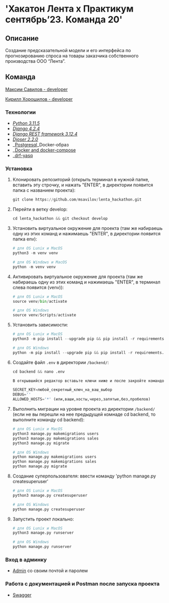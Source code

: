 # 'Хакатон Лента х Практикум сентябрь’23. Команда 20'

## Описание
Cоздание предсказательной модели и его интерфейса по прогнозированию спроса на товары заказчика собственного производства ООО “Лента”.


## Команда
[Максим Савилов - developer](https://github.com/msavilov)

[Кирилл Хорошилов - developer](https://github.com/1emd)


### Технологии
- _[Python 3.11.5](https://docs.python.org/3/)_
- _[Django 4.2.4]((https://www.djangoproject.com/download/))_
- _[Django REST framework 3.12.4](https://www.django-rest-framework.org/)_
- _[Djoser 2.2.0](https://djoser.readthedocs.io/en/latest/)_
- _[Postgresql](https://hub.docker.com/_/postgres)_Docker-образ
- _[Docker and docker-compose](https://www.docker.com/get-started/)
- _[drf-yasq](https://drf-yasg.readthedocs.io/en/stable/readme.html)


### Установка

1. Клонировать репозиторий (открыть терминал в нужной папке, вставить эту строчку,
   и нажать "ENTER", в директории появится папка с названием проекта):

   ```python
   git clone https://github.com/msavilov/lenta_hackathon.git
   ```
2. Перейти в ветку develop:

   ```python
   cd lenta_hackathon && git checkout develop
   ```

3. Установить виртуальное окружение для проекта (там же набираешь одну из этих команд
   и нажимаешь "ENTER", в директории появится папка env):

   ```python
   # для OS Lunix и MacOS
   python3 -m venv venv

   # для OS Windows и MacOS
   python -m venv venv
   ```

4. Активировать виртуальное окружение для проекта (там же набираешь одну из этих команд
   и нажимаешь "ENTER", в терминал слева появится (venv)):

   ```python
   # для OS Lunix и MacOS
   source venv/bin/activate

   # для OS Windows
   source venv/Scripts/activate
   ```

5. Установить зависимости:

      ```python
   # для OS Lunix и MacOS
   python3 -m pip install --upgrade pip && pip install -r requirements.txt

   # для OS Windows
   python -m pip install --upgrade pip && pip install -r requirements.txt
   ```

6. Cоздайте файл `.env` в директории `/backend/`:

   ```python
   cd backend && nano .env

   В открывшийся редактор вставьте ключи ниже и после закройте командой "Ctrl + X"

   SECRET_KEY=любой_секретный_ключ_на_ваш_выбор
   DEBUG=''
   ALLOWED_HOSTS='*' (или,ваши,хосты,через,запятые,без,пробелов)
   ```

7. Выполнить миграции на уровне проекта из директории `/backend/`
   (если не вы перешли на нее предыдущей комнаде cd backend,
   то выполните команду cd backend):

   ```python
   # для OS Lunix и MacOS
   python3 manage.py makemigrations users
   python3 manage.py makemigrations sales
   python3 manage.py migrate

   # для OS Windows
   python manage.py makemigrations users
   python manage.py makemigrations sales
   python manage.py migrate
   ```
8. Создание суперпользователя: ввести команду 'python manage.py createsuperuser'

   ```python
   # для OS Lunix и MacOS
   python3 manage.py createsuperuser

   # для OS Windows
   python manage.py createsuperuser
   ```
9. Запустить проект локально:

   ```python
   # для OS Lunix и MacOS
   python3 manage.py runserver

   # для OS Windows
   python manage.py runserver
   ```

### Вход в админку
- [Admin](http://127.0.0.1:8000/admin) со своим почтой и паролем

### Работа с документацией и Postman после запуска проекта
- [Swagger](http://127.0.0.1:8000/api/swagger/)
